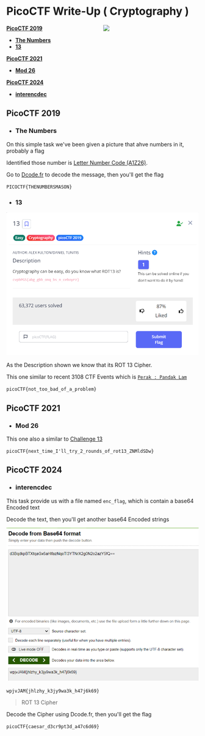 # PicoCTF Write-Up ( Cryptography )

<img align="right" width="250" src="https://i.pinimg.com/originals/44/05/e3/4405e32235b190e985e61e46fe9aec82.gif">

<!--
PicoCTF 2019
PicoCTF 2021
PicoCTF 2024
-->

[**PicoCTF 2019**](#PicoCTF-2019)
- [**The Numbers**](#the-numbers)
- [**13**](#13)

[**PicoCTF 2021**](#PicoCTF-2021)
- [**Mod 26**](#mod-26)

[**PicoCTF 2024**](#PicoCTF-2024)
- [**interencdec**](#interencdec)

## PicoCTF 2019
- ### The Numbers

On this simple task we've been given a picture that ahve numbers in it, probably a flag

Identified those number is [Letter Number Code (A1Z26)](hhttps://www.codewars.com/kata/5e83519136b284002487e3f9). 

Go to [Dcode.fr](https://www.dcode.fr/letter-number-cipher) to decode the message, then you'll get the flag

``PICOCTF{THENUMBERSMASON}``

- ### 13

<img alt="ROT-13" src="img/ROT13.PNG">

As the Description shown we know that its ROT 13 Cipher.

This one similar to recent 3108 CTF Events which is [``Perak : Pandak Lam``](https://github.com/Amca-qt/3108-CTF-WriteUp?tab=readme-ov-file#perak--pandak-lam-)

``picoCTF{not_too_bad_of_a_problem}``

## PicoCTF 2021
- ### Mod 26

This one also a similar to [Challenge 13](https://github.com/Amca-qt/PicoCTF-WriteUp/blob/main/Challenges/Cryptography/README.md#13)

``picoCTF{next_time_I'll_try_2_rounds_of_rot13_ZNMldSDw}``

## PicoCTF 2024
- ### interencdec

This task provide us with a file named ``enc_flag``, which is contain a base64 Encoded text

Decode the text, then you'll get another base64 Encoded strings

<img alt="interencdec" src="img/interencdec.PNG">

``wpjvJAM{jhlzhy_k3jy9wa3k_h47j6k69}``
> ROT 13 Cipher

Decode the Cipher using Dcode.fr, then you'll get the flag

``picoCTF{caesar_d3cr9pt3d_a47c6d69}``